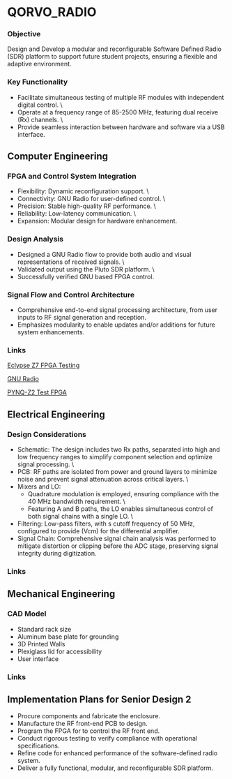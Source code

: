 # **QORVO_RADIO**
### Objective
Design and Develop a modular and reconfigurable Software Defined Radio (SDR) platform to support future student projects, ensuring a flexible and adaptive environment.
### Key Functionality 
* Facilitate simultaneous testing of multiple RF modules with independent digital control. \
* Operate at a frequency range of 85-2500 MHz, featuring dual receive (Rx) channels. \
* Provide seamless interaction between hardware and software via a USB interface. 


## Computer Engineering

### FPGA and Control System Integration
* Flexibility: Dynamic reconfiguration support. \
* Connectivity: GNU Radio for user-defined control. \
* Precision: Stable high-quality RF performance. \
* Reliability: Low-latency communication. \
* Expansion: Modular design for hardware enhancement. 


### Design Analysis
* Designed a GNU Radio flow to provide both audio and visual representations of received signals. \
* Validated output using the Pluto SDR platform. \
* Successfully verified GNU based FPGA control. 

### Signal Flow and Control Architecture
* Comprehensive end-to-end signal processing architecture, from user inputs to RF signal generation and reception.
* Emphasizes modularity to enable updates and/or additions for future system enhancements.


### Links
[Eclypse Z7 FPGA Testing](Eclypse_TEST/Eclypse_Testing.MD)

[GNU Radio](GNU_Radio/GNU_Radio.MD)

[PYNQ-Z2 Test FPGA](PYNQ/PYNQ_Testing.MD)

## Electrical Engineering

### Design Considerations
* Schematic: The design includes two Rx paths, separated into high and low frequency ranges to simplify component selection and optimize signal processing. \
* PCB: RF paths are isolated from power and ground layers to minimize noise and prevent signal attenuation across critical layers. \
* Mixers and LO:
    * Quadrature modulation is employed, ensuring compliance with the 40 MHz bandwidth requirement. \
    * Featuring A and B paths, the LO enables simultaneous control of both signal chains with a single LO. \
* Filtering: Low-pass filters, with s cutoff frequency of 50 MHz, configured to provide (Vcm) for the differential amplifier.
* Signal Chain: Comprehensive signal chain analysis was performed to mitigate distortion or clipping before the ADC stage, preserving signal integrity during digitization.

### Links

## Mechanical Engineering

### CAD Model
* Standard rack size
* Aluminum base plate for grounding 
* 3D Printed Walls
* Plexiglass lid for accessibility
* User interface



### Links

## Implementation Plans for Senior Design 2
* Procure components and fabricate the enclosure. 
* Manufacture the RF front-end PCB to design.
* Program the FPGA for to control the RF front end.
* Conduct rigorous testing to verify compliance with operational specifications.
* Refine code for enhanced performance of the software-defined radio system.
* Deliver a fully functional, modular, and reconfigurable SDR platform.

